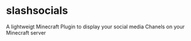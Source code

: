 # slashsocials
A lightweigt Minecraft Plugin to display your social media Chanels on your Minecraft server
